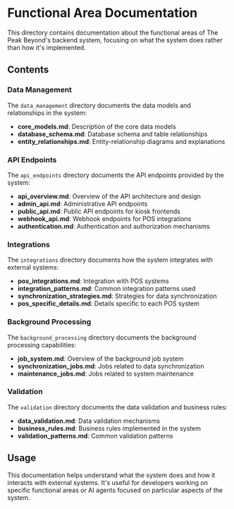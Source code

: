 # Functional Area Documentation

This directory contains documentation about the functional areas of The Peak Beyond's backend system, focusing on what the system does rather than how it's implemented.

## Contents

### Data Management

The `data_management` directory documents the data models and relationships in the system:

- **core_models.md**: Description of the core data models
- **database_schema.md**: Database schema and table relationships
- **entity_relationships.md**: Entity-relationship diagrams and explanations

### API Endpoints

The `api_endpoints` directory documents the API endpoints provided by the system:

- **api_overview.md**: Overview of the API architecture and design
- **admin_api.md**: Administrative API endpoints
- **public_api.md**: Public API endpoints for kiosk frontends
- **webhook_api.md**: Webhook endpoints for POS integrations
- **authentication.md**: Authentication and authorization mechanisms

### Integrations

The `integrations` directory documents how the system integrates with external systems:

- **pos_integrations.md**: Integration with POS systems
- **integration_patterns.md**: Common integration patterns used
- **synchronization_strategies.md**: Strategies for data synchronization
- **pos_specific_details.md**: Details specific to each POS system

### Background Processing

The `background_processing` directory documents the background processing capabilities:

- **job_system.md**: Overview of the background job system
- **synchronization_jobs.md**: Jobs related to data synchronization
- **maintenance_jobs.md**: Jobs related to system maintenance

### Validation

The `validation` directory documents the data validation and business rules:

- **data_validation.md**: Data validation mechanisms
- **business_rules.md**: Business rules implemented in the system
- **validation_patterns.md**: Common validation patterns

## Usage

This documentation helps understand what the system does and how it interacts with external systems. It's useful for developers working on specific functional areas or AI agents focused on particular aspects of the system. 